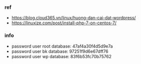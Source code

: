 ### ref
- https://blog.cloud365.vn/linux/huong-dan-cai-dat-wordpress/
- https://linuxize.com/post/install-php-7-on-centos-7/

### info
- password user root database: 47af4a30f4d5d9e7a
- password user bk database: 97251f9d6e67dff76
- password user wp database: 83f6b53fc70b75762
